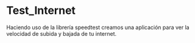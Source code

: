 # Test_Internet
Haciendo uso de la librería speedtest creamos una aplicación para ver la velocidad de subida y bajada de tu internet.
